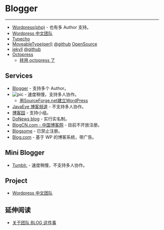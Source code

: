 
# Blogger

----

* [Wordpress(php)](http://wordpress.org/) - 也有多 Author 支持。
* [Wordpress 中文团队](http://wfans.org/blog/)
* [Typecho](http://typecho.org/)
* [MoveableType(perl)](http://www.movabletype.org/)
    [@github](https://github.com/movabletype/movabletype)
    [OpenSource](http://openmelody.org/)
* [jekyll](http://jekyllrb.com/)
    [@github](http://github.com/mojombo/jekyll)
* [Octopress](http://octopress.org/)
    * [转用 octopress 了](http://blog.yxwang.me/2011/11/migrated-to-octopress/)

## Services

* [Blogger](https://www.blogger.com/) - 支持多个 Author。
* ![pic](http://www.wordpress.com) - 速度稍慢，支持多人协作。
    * [用SourceForge.net建立WordPress](http://heartnn.tk/2010/10/%E7%94%A8sourceforge-net%E5%BB%BA%E7%AB%8Bwordpress/)
* [JavaEye 博客频道](http://www.javaeye.com/blogs) - 不支持多人协作。
* [博客园](http://www.cnblogs.com/) - 支持小组。
* [DoNews blog](http://blog.donews.com/) - 实行实名制。
* [BlogCN.com - 中国博客网](http://blogcn.com/) - 目前不开放注册。
* [Blogsome](http://www.blogsome.com/) - 已禁止注册。
* [Blog.com](http://www.blog.com/) - 基于 WP 的博客系统，带广告。


## Mini Blogger

* [Tumblr.](http://www.tumblr.com/) - 速度稍慢，不支持多人协作。


## Project

* [Wordpress 中文团队](http://code.google.com/p/wpcn/)


## 延伸阅读

* [关于团队 BLOG 这件事](http://www.dbanotes.net/web/team_blog.html)
